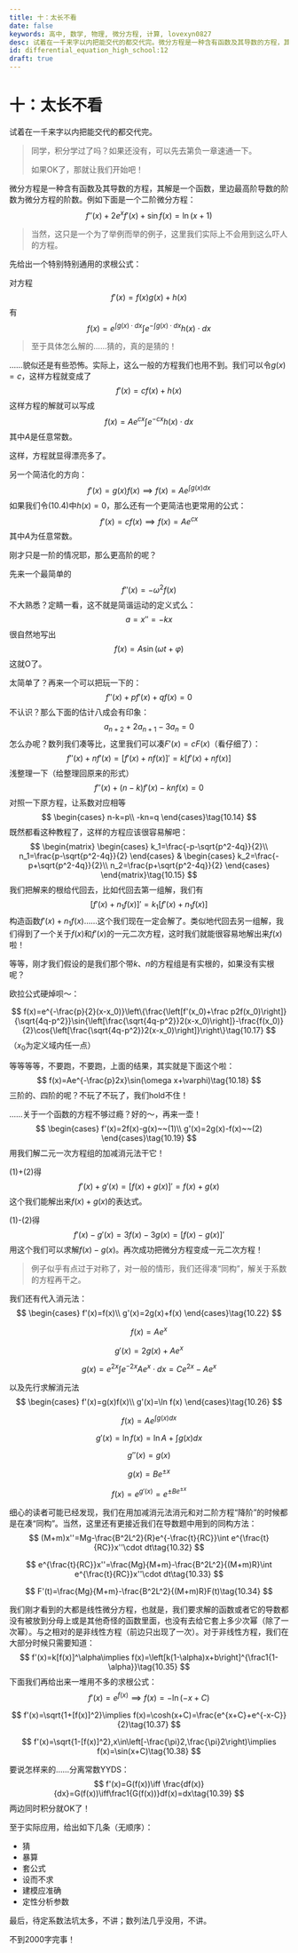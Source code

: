 ```yaml
---
title: 十：太长不看
date: false
keywords: 高中, 数学, 物理, 微分方程, 计算, lovexyn0827
desc: 试着在一千来字以内把能交代的都交代完。微分方程是一种含有函数及其导数的方程，其解是一个函数，里边最高阶导数的阶数为微分方程的阶数。例如下面是一个二阶微分方程：先给出一个特别特别通用的求根公式：
id: differential_equation_high_school:12
draft: true
---
```


# 十：太长不看

试着在一千来字以内把能交代的都交代完。

> 同学，积分学过了吗？如果还没有，可以先去第负一章速通一下。
>
> 如果OK了，那就让我们开始吧！

微分方程是一种含有函数及其导数的方程，其解是一个函数，里边最高阶导数的阶数为微分方程的阶数。例如下面是一个二阶微分方程：
$$
f''(x)+2e^xf'(x)+\sin f(x)=\ln (x+1)\tag{10.1}
$$

> 当然，这只是一个为了举例而举的例子，这里我们实际上不会用到这么吓人的方程。

先给出一个特别特别通用的求根公式：

对方程
$$
f'(x)=f(x)g(x)+h(x)\tag{10.2}
$$
有
$$
f(x)=e^{\int g(x)\cdot dx}\int e^{-\int g(x)\cdot dx}h(x)\cdot dx\tag{10.3}
$$

> 至于具体怎么解的……猜的，真的是猜的！

……貌似还是有些恐怖。实际上，这么一般的方程我们也用不到。我们可以令$g(x)=c$，这样方程就变成了
$$
f'(x)=cf(x)+h(x)\tag{10.4}
$$
这样方程的解就可以写成
$$
f(x)=Ae^{cx}\int e^{-cx}h(x)\cdot dx\tag{10.5}
$$
其中$A$是任意常数。

这样，方程就显得漂亮多了。

另一个简洁化的方向：
$$
f'(x)=g(x)f(x)\tag{10.5.1}\implies f(x)=Ae^{\int g(x)dx}
$$
如果我们令$(10.4)$中$h(x)=0$，那么还有一个更简洁也更常用的公式：
$$
f'(x)=cf(x)\implies f(x)=Ae^{cx}\tag{10.6}
$$
其中$A$为任意常数。

刚才只是一阶的情况耶，那么更高阶的呢？

先来一个最简单的
$$
f''(x)=-\omega^2f(x)\tag{10.7}
$$
不大熟悉？定睛一看，这不就是简谐运动的定义式么：
$$
a=x''=-kx\tag{10.8}
$$
很自然地写出
$$
f(x)=A\sin{(\omega t+\varphi)}\tag{10.9}
$$
这就O了。

太简单了？再来一个可以把玩一下的：
$$
f''(x)+pf'(x)+qf(x)=0\tag{10.10}
$$
不认识？那么下面的估计八成会有印象：
$$
a_{n+2}+2a_{n+1}-3a_n=0\tag{10.11}
$$
怎么办呢？数列我们凑等比，这里我们可以凑$F'(x)=cF(x)$（看仔细了）：
$$
f''(x)+nf'(x)=[f'(x)+nf(x)]'=k[f'(x)+nf(x)]\tag{10.12}
$$
浅整理一下（给整理回原来的形式）
$$
f''(x)+(n-k)f'(x)-knf(x)=0\tag{10.13}
$$
对照一下原方程，让系数对应相等
$$
\begin{cases}
n-k=p\\
-kn=q
\end{cases}\tag{10.14}
$$
既然都看这种教程了，这样的方程应该很容易解吧：
$$
\begin{matrix}
\begin{cases}
k_1=\frac{-p-\sqrt{p^2-4q}}{2}\\
n_1=\frac{p-\sqrt{p^2-4q}}{2}
\end{cases}
&
\begin{cases}
k_2=\frac{-p+\sqrt{p^2-4q}}{2}\\
n_2=\frac{p+\sqrt{p^2-4q}}{2}
\end{cases}
\end{matrix}\tag{10.15}
$$
我们把解来的根给代回去，比如代回去第一组解，我们有
$$
[f'(x)+n_1f(x)]'=k_1[f'(x)+n_1f(x)]\tag{10.16}
$$
构造函数$f'(x)+n_1f(x)$……这个我们现在一定会解了。类似地代回去另一组解，我们得到了一个关于$f(x)$和$f'(x)$的一元二次方程，这时我们就能很容易地解出来$f(x)$啦！

等等，刚才我们假设的是我们那个带$k$、$n$的方程组是有实根的，如果没有实根呢？

欧拉公式硬焯呗～：

$$
f(x)=e^{-\frac{p}{2}(x-x_0)}\left\{\frac{\left[f'(x_0)+\frac p2f(x_0)\right]}{\sqrt{4q-p^2}}\sin{\left[\frac{\sqrt{4q-p^2}}2(x-x_0)\right]}-\frac{f(x_0)}{2}\cos{\left[\frac{\sqrt{4q-p^2}}2(x-x_0)\right]}\right\}\tag{10.17}
$$
（$x_0$为定义域内任一点）

等等等等，不要跑，不要跑，上面的结果，其实就是下面这个啦：
$$
f(x)=Ae^{-\frac{p}2x}\sin(\omega x+\varphi)\tag{10.18}
$$
三阶的、四阶的呢？不玩了不玩了，我们hold不住！

……关于一个函数的方程不够过瘾？好的～，再来一壶！
$$
\begin{cases}
f'(x)=2f(x)-g(x)~~(1)\\
g'(x)=2g(x)-f(x)~~(2)
\end{cases}\tag{10.19}
$$
用我们解二元一次方程组的加减消元法干它！

(1)+(2)得
$$
f'(x)+g'(x)=[f(x)+g(x)]'=f(x)+g(x)\tag{10.20}
$$
这个我们能解出来$f(x)+g(x)$的表达式。

(1)-(2)得
$$
f'(x)-g'(x)=3f(x)-3g(x)=[f(x)-g(x)]'\tag{10.21}
$$
用这个我们可以求解$f(x)-g(x)$。再次成功把微分方程变成一元二次方程！

> 例子似乎有点过于对称了，对一般的情形，我们还得凑“同构”，解关于系数的方程再干之。

我们还有代入消元法：
$$
\begin{cases}
f'(x)=f(x)\\
g'(x)=2g(x)+f(x)
\end{cases}\tag{10.22}
$$

$$
f(x)=Ae^x\tag{10.23}
$$

$$
g'(x)=2g(x)+Ae^{x}\tag{10.24}
$$

$$
g(x)=e^{2x}\int e^{-2x}Ae^x\cdot dx=Ce^{2x}-Ae^{x}\tag{10.25}
$$

以及先行求解消元法
$$
\begin{cases}
f'(x)=g(x)f(x)\\
g'(x)=\ln f(x)
\end{cases}\tag{10.26}
$$

$$
f(x)=Ae^{\int g(x)dx}\tag{10.27}
$$

$$
g'(x)=\ln f(x)=\ln A+\int g(x)dx\tag{10.28}
$$

$$
g''(x)=g(x)\tag{10.29}
$$

$$
g(x)=Be^{\pm x}\tag{10.30}
$$

$$
f(x)=e^{g'(x)}=e^{\pm Be^{\pm x}}\tag{10.31}
$$

细心的读者可能已经发现，我们在用加减消元法消元和对二阶方程“降阶”的时候都是在凑“同构”。当然，这里还有更接近我们在导数题中用到的同构方法：
$$
(M+m)x''=Mg-\frac{B^2L^2}{R}e^{-\frac{t}{RC}}\int e^{\frac{t}{RC}}x''\cdot dt\tag{10.32}
$$

$$
e^{\frac{t}{RC}}x''=\frac{Mg}{M+m}-\frac{B^2L^2}{(M+m)R}\int e^{\frac{t}{RC}}x''\cdot dt\tag{10.33}
$$

$$
F'(t)=\frac{Mg}{M+m}-\frac{B^2L^2}{(M+m)R}F(t)\tag{10.34}
$$

我们刚才看到的大都是线性微分方程，也就是，我们要求解的函数或者它的导数都没有被放到分母上或是其他奇怪的函数里面，也没有去给它套上多少次幂（除了一次幂）。与之相对的是非线性方程（前边只出现了一次）。对于非线性方程，我们在大部分时候只需要知道：
$$
f'(x)=k[f(x)]^\alpha\implies f(x)=\left[k(1-\alpha)x+b\right]^{\frac1{1-\alpha}}\tag{10.35}
$$
下面我们再给出来一堆用不多的求根公式：
$$
f'(x)=e^{f(x)}\implies f(x)=-\ln (-x+C)\tag{10.36}
$$

$$
f'(x)=\sqrt{1+[f(x)]^2}\implies f(x)=\cosh(x+C)=\frac{e^{x+C}+e^{-x-C}}{2}\tag{10.37}
$$

$$
f'(x)=\sqrt{1-[f(x)]^2},x\in\left[-\frac{\pi}2,\frac{\pi}2\right)\implies f(x)=\sin(x+C)\tag{10.38}
$$

要说怎样来的……分离常数YYDS：
$$
f'(x)=G(f(x))\iff \frac{df(x)}{dx}=G(f(x))\iff\frac1{G(f(x))}df(x)=dx\tag{10.39}
$$
两边同时积分就OK了！

至于实际应用，给出如下几条（无顺序）：

- 猜
- 暴算
- 套公式
- 设而不求
- 建模应准确
- 定性分析参数

最后，待定系数法坑太多，不讲；数列法几乎没用，不讲。

不到2000字完事！

